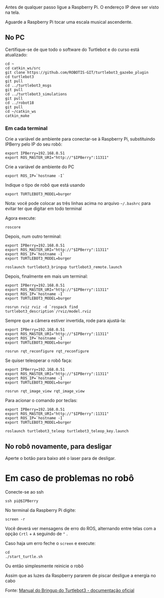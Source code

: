
Antes de qualquer passo ligue a Raspberry Pi. O endereço IP deve ser visto na tela.

Aguarde a Raspberry Pi tocar uma escala musical ascendente.



## No PC


Certifique-se de que todo o software do Turtlebot e do curso está atualizado:

	cd ~
	cd catkin_ws/src
	git clone https://github.com/ROBOTIS-GIT/turtlebot3_gazebo_plugin
	cd turtlebot3
	git pull
	cd ../turtlebot3_msgs
	git pull
	cd ../turtlebot3_simulations
	git pull
	cd ../robot18
	git pull
	cd ~/catkin_ws
	catkin_make


### Em cada terminal

Crie a variável de ambiente para conectar-se à Raspberry Pi, substituindo IPBerry pelo IP do seu robô:

	export IPBerry=192.168.0.51
	export ROS_MASTER_URI="http://"$IPBerry":11311"

Crie a variável de ambiente do PC

	export ROS_IP=`hostname -I`

Indique o tipo de robô que está usando

	export TURTLEBOT3_MODEL=burger

Nota: você pode colocar as três linhas acima no arquivo `~/.bashrc` para evitar ter que digitar em todo terminal



Agora execute:

	roscore

Depois, num outro terminal:

	export IPBerry=192.168.0.51
	export ROS_MASTER_URI="http://"$IPBerry":11311"
	export ROS_IP=`hostname -I`
	export TURTLEBOT3_MODEL=burger

	roslaunch turtlebot3_bringup turtlebot3_remote.launch

Depois, finalmente em mais um terminal:

	export IPBerry=192.168.0.51
	export ROS_MASTER_URI="http://"$IPBerry":11311"
	export ROS_IP=`hostname -I`
	export TURTLEBOT3_MODEL=burger

	rosrun rviz rviz -d `rospack find turtlebot3_description`/rviz/model.rviz


Sempre que a câmera estiver invertida, rode para ajustá-la:

	export IPBerry=192.168.0.51
	export ROS_MASTER_URI="http://"$IPBerry":11311"
	export ROS_IP=`hostname -I`
	export TURTLEBOT3_MODEL=burger

	rosrun rqt_reconfigure rqt_reconfigure


Se quiser teleoperar o robô faça:

	export IPBerry=192.168.0.51
	export ROS_MASTER_URI="http://"$IPBerry":11311"
	export ROS_IP=`hostname -I`
	export TURTLEBOT3_MODEL=burger

	rosrun rqt_image_view rqt_image_view


Para acionar o comando por teclas:

	export IPBerry=192.168.0.51
	export ROS_MASTER_URI="http://"$IPBerry":11311"
	export ROS_IP=`hostname -I`
	export TURTLEBOT3_MODEL=burger

	roslaunch turtlebot3_teleop turtlebot3_teleop_key.launch


## No robô novamente, para desligar

Aperte o botão para baixo até o laser para de desligar.




# Em caso de problemas no robô


Conecte-se ao ssh

	ssh pi@$IPBerry

No terminal da Raspberry Pi digite:

	screen -r

Você deverá ver mensagens de erro do ROS, alternando entre telas com a opção  `Crtl` + `A` seguindo de `"` .

Caso haja um erro feche o `screen` e execute:

	cd
	./start_turtle.sh

Ou então simplesmente reinicie o robô



Assim que as luzes da Raspberry pararem de piscar desligue a energia no cabo


Fonte: [Manual do Bringup do Turtlebot3 - documentação oficial](http://emanual.robotis.com/docs/en/platform/turtlebot3/bringup/#bringup)


	







